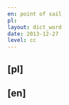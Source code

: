```yaml
---
en: point of sail
pl: 
layout: dict_word
date: 2013-12-27
level: cc
---
```


[pl]
----



[en]
----
